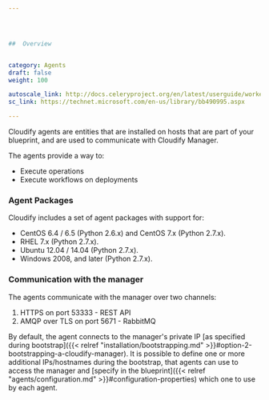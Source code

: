 ```yaml
---




##  Overview


category: Agents
draft: false
weight: 100

autoscale_link: http://docs.celeryproject.org/en/latest/userguide/workers.html#autoscaling
sc_link: https://technet.microsoft.com/en-us/library/bb490995.aspx

---
```


Cloudify agents are entities that are installed on hosts that are part of your blueprint, and are used to communicate with Cloudify Manager.

The agents provide a way to:

* Execute operations
* Execute workflows on deployments


### Agent Packages

Cloudify includes a set of agent packages with support for:

* CentOS 6.4 / 6.5 (Python 2.6.x) and CentOS 7.x (Python 2.7.x).
* RHEL 7.x (Python 2.7.x).
* Ubuntu 12.04 / 14.04 (Python 2.7.x).
* Windows 2008, and later (Python 2.7.x).


### Communication with the manager

The agents communicate with the manager over two channels:
1. HTTPS on port 53333 - REST API
2. AMQP over TLS on port 5671 - RabbitMQ

By default, the agent connects to the manager's private IP [as specified
during bootstrap]({{< relref "installation/bootstrapping.md" >}}#option-2-bootstrapping-a-cloudify-manager).
It is possible to define one or more additional
IPs/hostnames during the bootstrap, that agents can use to access the
manager and [specify in the blueprint]({{< relref "agents/configuration.md" >}}#configuration-properties)
which one to use by each agent.
